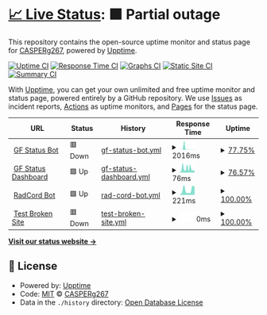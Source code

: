 # [📈 Live Status](https://demo.upptime.js.org): <!--live status--> **🟧 Partial outage**

This repository contains the open-source uptime monitor and status page for [CASPERg267](https://gfstatus.me/team), powered by [Upptime](https://github.com/upptime/upptime).

[![Uptime CI](https://github.com/CASPERg267/Uptime-page/workflows/Uptime%20CI/badge.svg)](https://github.com/CASPERg267/Uptime-page/actions?query=workflow%3A%22Uptime+CI%22)
[![Response Time CI](https://github.com/CASPERg267/Uptime-page/workflows/Response%20Time%20CI/badge.svg)](https://github.com/CASPERg267/Uptime-page/actions?query=workflow%3A%22Response+Time+CI%22)
[![Graphs CI](https://github.com/CASPERg267/Uptime-page/workflows/Graphs%20CI/badge.svg)](https://github.com/CASPERg267/Uptime-page/actions?query=workflow%3A%22Graphs+CI%22)
[![Static Site CI](https://github.com/CASPERg267/Uptime-page/workflows/Static%20Site%20CI/badge.svg)](https://github.com/CASPERg267/Uptime-page/actions?query=workflow%3A%22Static+Site+CI%22)
[![Summary CI](https://github.com/CASPERg267/Uptime-page/workflows/Summary%20CI/badge.svg)](https://github.com/CASPERg267/Uptime-page/actions?query=workflow%3A%22Summary+CI%22)

With [Upptime](https://upptime.js.org), you can get your own unlimited and free uptime monitor and status page, powered entirely by a GitHub repository. We use [Issues](https://github.com/CASPERg267/Uptime-page/issues) as incident reports, [Actions](https://github.com/CASPERg267/Uptime-page/actions) as uptime monitors, and [Pages](https://demo.upptime.js.org) for the status page.

<!--start: status pages-->
<!-- This summary is generated by Upptime (https://github.com/upptime/upptime) -->
<!-- Do not edit this manually, your changes will be overwritten -->
<!-- prettier-ignore -->
| URL | Status | History | Response Time | Uptime |
| --- | ------ | ------- | ------------- | ------ |
| <img alt="" src="https://favicons.githubusercontent.com/gfstatus.me" height="13"> [GF Status Bot](https://gfstatus.me) | 🟥 Down | [gf-status-bot.yml](https://github.com/CASPERg267/Uptime-page/commits/HEAD/history/gf-status-bot.yml) | <details><summary><img alt="Response time graph" src="./graphs/gf-status-bot/response-time-week.png" height="20"> 2016ms</summary><br><a href="https://demo.upptime.js.org/history/gf-status-bot"><img alt="Response time 547" src="https://img.shields.io/endpoint?url=https%3A%2F%2Fraw.githubusercontent.com%2FCASPERg267%2FUptime-page%2FHEAD%2Fapi%2Fgf-status-bot%2Fresponse-time.json"></a><br><a href="https://demo.upptime.js.org/history/gf-status-bot"><img alt="24-hour response time 209" src="https://img.shields.io/endpoint?url=https%3A%2F%2Fraw.githubusercontent.com%2FCASPERg267%2FUptime-page%2FHEAD%2Fapi%2Fgf-status-bot%2Fresponse-time-day.json"></a><br><a href="https://demo.upptime.js.org/history/gf-status-bot"><img alt="7-day response time 2016" src="https://img.shields.io/endpoint?url=https%3A%2F%2Fraw.githubusercontent.com%2FCASPERg267%2FUptime-page%2FHEAD%2Fapi%2Fgf-status-bot%2Fresponse-time-week.json"></a><br><a href="https://demo.upptime.js.org/history/gf-status-bot"><img alt="30-day response time 786" src="https://img.shields.io/endpoint?url=https%3A%2F%2Fraw.githubusercontent.com%2FCASPERg267%2FUptime-page%2FHEAD%2Fapi%2Fgf-status-bot%2Fresponse-time-month.json"></a><br><a href="https://demo.upptime.js.org/history/gf-status-bot"><img alt="1-year response time 547" src="https://img.shields.io/endpoint?url=https%3A%2F%2Fraw.githubusercontent.com%2FCASPERg267%2FUptime-page%2FHEAD%2Fapi%2Fgf-status-bot%2Fresponse-time-year.json"></a></details> | <details><summary><a href="https://demo.upptime.js.org/history/gf-status-bot">77.75%</a></summary><a href="https://demo.upptime.js.org/history/gf-status-bot"><img alt="All-time uptime 95.72%" src="https://img.shields.io/endpoint?url=https%3A%2F%2Fraw.githubusercontent.com%2FCASPERg267%2FUptime-page%2FHEAD%2Fapi%2Fgf-status-bot%2Fuptime.json"></a><br><a href="https://demo.upptime.js.org/history/gf-status-bot"><img alt="24-hour uptime 91.72%" src="https://img.shields.io/endpoint?url=https%3A%2F%2Fraw.githubusercontent.com%2FCASPERg267%2FUptime-page%2FHEAD%2Fapi%2Fgf-status-bot%2Fuptime-day.json"></a><br><a href="https://demo.upptime.js.org/history/gf-status-bot"><img alt="7-day uptime 77.75%" src="https://img.shields.io/endpoint?url=https%3A%2F%2Fraw.githubusercontent.com%2FCASPERg267%2FUptime-page%2FHEAD%2Fapi%2Fgf-status-bot%2Fuptime-week.json"></a><br><a href="https://demo.upptime.js.org/history/gf-status-bot"><img alt="30-day uptime 92.97%" src="https://img.shields.io/endpoint?url=https%3A%2F%2Fraw.githubusercontent.com%2FCASPERg267%2FUptime-page%2FHEAD%2Fapi%2Fgf-status-bot%2Fuptime-month.json"></a><br><a href="https://demo.upptime.js.org/history/gf-status-bot"><img alt="1-year uptime 95.72%" src="https://img.shields.io/endpoint?url=https%3A%2F%2Fraw.githubusercontent.com%2FCASPERg267%2FUptime-page%2FHEAD%2Fapi%2Fgf-status-bot%2Fuptime-year.json"></a></details>
| <img alt="" src="https://favicons.githubusercontent.com/gfstatus.me" height="13"> [GF Status Dashboard](https://gfstatus.me) | 🟩 Up | [gf-status-dashboard.yml](https://github.com/CASPERg267/Uptime-page/commits/HEAD/history/gf-status-dashboard.yml) | <details><summary><img alt="Response time graph" src="./graphs/gf-status-dashboard/response-time-week.png" height="20"> 76ms</summary><br><a href="https://demo.upptime.js.org/history/gf-status-dashboard"><img alt="Response time 352" src="https://img.shields.io/endpoint?url=https%3A%2F%2Fraw.githubusercontent.com%2FCASPERg267%2FUptime-page%2FHEAD%2Fapi%2Fgf-status-dashboard%2Fresponse-time.json"></a><br><a href="https://demo.upptime.js.org/history/gf-status-dashboard"><img alt="24-hour response time 82" src="https://img.shields.io/endpoint?url=https%3A%2F%2Fraw.githubusercontent.com%2FCASPERg267%2FUptime-page%2FHEAD%2Fapi%2Fgf-status-dashboard%2Fresponse-time-day.json"></a><br><a href="https://demo.upptime.js.org/history/gf-status-dashboard"><img alt="7-day response time 76" src="https://img.shields.io/endpoint?url=https%3A%2F%2Fraw.githubusercontent.com%2FCASPERg267%2FUptime-page%2FHEAD%2Fapi%2Fgf-status-dashboard%2Fresponse-time-week.json"></a><br><a href="https://demo.upptime.js.org/history/gf-status-dashboard"><img alt="30-day response time 134" src="https://img.shields.io/endpoint?url=https%3A%2F%2Fraw.githubusercontent.com%2FCASPERg267%2FUptime-page%2FHEAD%2Fapi%2Fgf-status-dashboard%2Fresponse-time-month.json"></a><br><a href="https://demo.upptime.js.org/history/gf-status-dashboard"><img alt="1-year response time 352" src="https://img.shields.io/endpoint?url=https%3A%2F%2Fraw.githubusercontent.com%2FCASPERg267%2FUptime-page%2FHEAD%2Fapi%2Fgf-status-dashboard%2Fresponse-time-year.json"></a></details> | <details><summary><a href="https://demo.upptime.js.org/history/gf-status-dashboard">76.57%</a></summary><a href="https://demo.upptime.js.org/history/gf-status-dashboard"><img alt="All-time uptime 95.74%" src="https://img.shields.io/endpoint?url=https%3A%2F%2Fraw.githubusercontent.com%2FCASPERg267%2FUptime-page%2FHEAD%2Fapi%2Fgf-status-dashboard%2Fuptime.json"></a><br><a href="https://demo.upptime.js.org/history/gf-status-dashboard"><img alt="24-hour uptime 91.92%" src="https://img.shields.io/endpoint?url=https%3A%2F%2Fraw.githubusercontent.com%2FCASPERg267%2FUptime-page%2FHEAD%2Fapi%2Fgf-status-dashboard%2Fuptime-day.json"></a><br><a href="https://demo.upptime.js.org/history/gf-status-dashboard"><img alt="7-day uptime 76.57%" src="https://img.shields.io/endpoint?url=https%3A%2F%2Fraw.githubusercontent.com%2FCASPERg267%2FUptime-page%2FHEAD%2Fapi%2Fgf-status-dashboard%2Fuptime-week.json"></a><br><a href="https://demo.upptime.js.org/history/gf-status-dashboard"><img alt="30-day uptime 92.71%" src="https://img.shields.io/endpoint?url=https%3A%2F%2Fraw.githubusercontent.com%2FCASPERg267%2FUptime-page%2FHEAD%2Fapi%2Fgf-status-dashboard%2Fuptime-month.json"></a><br><a href="https://demo.upptime.js.org/history/gf-status-dashboard"><img alt="1-year uptime 95.74%" src="https://img.shields.io/endpoint?url=https%3A%2F%2Fraw.githubusercontent.com%2FCASPERg267%2FUptime-page%2FHEAD%2Fapi%2Fgf-status-dashboard%2Fuptime-year.json"></a></details>
| <img alt="" src="https://favicons.githubusercontent.com/news.ycombinator.com" height="13"> [RadCord Bot](https://news.ycombinator.com) | 🟩 Up | [rad-cord-bot.yml](https://github.com/CASPERg267/Uptime-page/commits/HEAD/history/rad-cord-bot.yml) | <details><summary><img alt="Response time graph" src="./graphs/rad-cord-bot/response-time-week.png" height="20"> 221ms</summary><br><a href="https://demo.upptime.js.org/history/rad-cord-bot"><img alt="Response time 209" src="https://img.shields.io/endpoint?url=https%3A%2F%2Fraw.githubusercontent.com%2FCASPERg267%2FUptime-page%2FHEAD%2Fapi%2Frad-cord-bot%2Fresponse-time.json"></a><br><a href="https://demo.upptime.js.org/history/rad-cord-bot"><img alt="24-hour response time 374" src="https://img.shields.io/endpoint?url=https%3A%2F%2Fraw.githubusercontent.com%2FCASPERg267%2FUptime-page%2FHEAD%2Fapi%2Frad-cord-bot%2Fresponse-time-day.json"></a><br><a href="https://demo.upptime.js.org/history/rad-cord-bot"><img alt="7-day response time 221" src="https://img.shields.io/endpoint?url=https%3A%2F%2Fraw.githubusercontent.com%2FCASPERg267%2FUptime-page%2FHEAD%2Fapi%2Frad-cord-bot%2Fresponse-time-week.json"></a><br><a href="https://demo.upptime.js.org/history/rad-cord-bot"><img alt="30-day response time 258" src="https://img.shields.io/endpoint?url=https%3A%2F%2Fraw.githubusercontent.com%2FCASPERg267%2FUptime-page%2FHEAD%2Fapi%2Frad-cord-bot%2Fresponse-time-month.json"></a><br><a href="https://demo.upptime.js.org/history/rad-cord-bot"><img alt="1-year response time 209" src="https://img.shields.io/endpoint?url=https%3A%2F%2Fraw.githubusercontent.com%2FCASPERg267%2FUptime-page%2FHEAD%2Fapi%2Frad-cord-bot%2Fresponse-time-year.json"></a></details> | <details><summary><a href="https://demo.upptime.js.org/history/rad-cord-bot">100.00%</a></summary><a href="https://demo.upptime.js.org/history/rad-cord-bot"><img alt="All-time uptime 99.97%" src="https://img.shields.io/endpoint?url=https%3A%2F%2Fraw.githubusercontent.com%2FCASPERg267%2FUptime-page%2FHEAD%2Fapi%2Frad-cord-bot%2Fuptime.json"></a><br><a href="https://demo.upptime.js.org/history/rad-cord-bot"><img alt="24-hour uptime 100.00%" src="https://img.shields.io/endpoint?url=https%3A%2F%2Fraw.githubusercontent.com%2FCASPERg267%2FUptime-page%2FHEAD%2Fapi%2Frad-cord-bot%2Fuptime-day.json"></a><br><a href="https://demo.upptime.js.org/history/rad-cord-bot"><img alt="7-day uptime 100.00%" src="https://img.shields.io/endpoint?url=https%3A%2F%2Fraw.githubusercontent.com%2FCASPERg267%2FUptime-page%2FHEAD%2Fapi%2Frad-cord-bot%2Fuptime-week.json"></a><br><a href="https://demo.upptime.js.org/history/rad-cord-bot"><img alt="30-day uptime 100.00%" src="https://img.shields.io/endpoint?url=https%3A%2F%2Fraw.githubusercontent.com%2FCASPERg267%2FUptime-page%2FHEAD%2Fapi%2Frad-cord-bot%2Fuptime-month.json"></a><br><a href="https://demo.upptime.js.org/history/rad-cord-bot"><img alt="1-year uptime 99.97%" src="https://img.shields.io/endpoint?url=https%3A%2F%2Fraw.githubusercontent.com%2FCASPERg267%2FUptime-page%2FHEAD%2Fapi%2Frad-cord-bot%2Fuptime-year.json"></a></details>
| <img alt="" src="https://favicons.githubusercontent.com/thissitedoesnotexist.koj.co" height="13"> [Test Broken Site](https://thissitedoesnotexist.koj.co) | 🟥 Down | [test-broken-site.yml](https://github.com/CASPERg267/Uptime-page/commits/HEAD/history/test-broken-site.yml) | <details><summary><img alt="Response time graph" src="./graphs/test-broken-site/response-time-week.png" height="20"> 0ms</summary><br><a href="https://demo.upptime.js.org/history/test-broken-site"><img alt="Response time 0" src="https://img.shields.io/endpoint?url=https%3A%2F%2Fraw.githubusercontent.com%2FCASPERg267%2FUptime-page%2FHEAD%2Fapi%2Ftest-broken-site%2Fresponse-time.json"></a><br><a href="https://demo.upptime.js.org/history/test-broken-site"><img alt="24-hour response time 0" src="https://img.shields.io/endpoint?url=https%3A%2F%2Fraw.githubusercontent.com%2FCASPERg267%2FUptime-page%2FHEAD%2Fapi%2Ftest-broken-site%2Fresponse-time-day.json"></a><br><a href="https://demo.upptime.js.org/history/test-broken-site"><img alt="7-day response time 0" src="https://img.shields.io/endpoint?url=https%3A%2F%2Fraw.githubusercontent.com%2FCASPERg267%2FUptime-page%2FHEAD%2Fapi%2Ftest-broken-site%2Fresponse-time-week.json"></a><br><a href="https://demo.upptime.js.org/history/test-broken-site"><img alt="30-day response time 0" src="https://img.shields.io/endpoint?url=https%3A%2F%2Fraw.githubusercontent.com%2FCASPERg267%2FUptime-page%2FHEAD%2Fapi%2Ftest-broken-site%2Fresponse-time-month.json"></a><br><a href="https://demo.upptime.js.org/history/test-broken-site"><img alt="1-year response time 0" src="https://img.shields.io/endpoint?url=https%3A%2F%2Fraw.githubusercontent.com%2FCASPERg267%2FUptime-page%2FHEAD%2Fapi%2Ftest-broken-site%2Fresponse-time-year.json"></a></details> | <details><summary><a href="https://demo.upptime.js.org/history/test-broken-site">100.00%</a></summary><a href="https://demo.upptime.js.org/history/test-broken-site"><img alt="All-time uptime 100.00%" src="https://img.shields.io/endpoint?url=https%3A%2F%2Fraw.githubusercontent.com%2FCASPERg267%2FUptime-page%2FHEAD%2Fapi%2Ftest-broken-site%2Fuptime.json"></a><br><a href="https://demo.upptime.js.org/history/test-broken-site"><img alt="24-hour uptime 100.00%" src="https://img.shields.io/endpoint?url=https%3A%2F%2Fraw.githubusercontent.com%2FCASPERg267%2FUptime-page%2FHEAD%2Fapi%2Ftest-broken-site%2Fuptime-day.json"></a><br><a href="https://demo.upptime.js.org/history/test-broken-site"><img alt="7-day uptime 100.00%" src="https://img.shields.io/endpoint?url=https%3A%2F%2Fraw.githubusercontent.com%2FCASPERg267%2FUptime-page%2FHEAD%2Fapi%2Ftest-broken-site%2Fuptime-week.json"></a><br><a href="https://demo.upptime.js.org/history/test-broken-site"><img alt="30-day uptime 100.00%" src="https://img.shields.io/endpoint?url=https%3A%2F%2Fraw.githubusercontent.com%2FCASPERg267%2FUptime-page%2FHEAD%2Fapi%2Ftest-broken-site%2Fuptime-month.json"></a><br><a href="https://demo.upptime.js.org/history/test-broken-site"><img alt="1-year uptime 100.00%" src="https://img.shields.io/endpoint?url=https%3A%2F%2Fraw.githubusercontent.com%2FCASPERg267%2FUptime-page%2FHEAD%2Fapi%2Ftest-broken-site%2Fuptime-year.json"></a></details>

<!--end: status pages-->

[**Visit our status website →**](https://demo.upptime.js.org)

## 📄 License

- Powered by: [Upptime](https://github.com/upptime/upptime)
- Code: [MIT](./LICENSE) © [CASPERg267](https://gfstatus.me/team)
- Data in the `./history` directory: [Open Database License](https://opendatacommons.org/licenses/odbl/1-0/)
